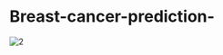 # Breast-cancer-prediction-

![2](https://user-images.githubusercontent.com/51853466/79573902-f5030e00-80dc-11ea-967c-ffb45f361391.png)
